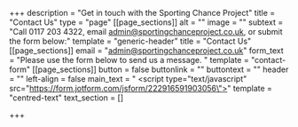 +++
description = "Get in touch with the Sporting Chance Project"
title = "Contact Us"
type = "page"
[[page_sections]]
alt = ""
image = ""
subtext = "Call 0117 203 4322, email admin@sportingchanceproject.co.uk, or submit the form below:"
template = "generic-header"
title = "Contact Us"
[[page_sections]]
email = "admin@sportingchanceproject.co.uk"
form_text = "Please use the form below to send us a message. "
template = "contact-form"
[[page_sections]]
button = false
buttonlink = ""
buttontext = ""
header = ""
left-align = false
main_text = "    <script type=\"text/javascript\" src=\"https://form.jotform.com/jsform/222916591903056\"></script>"
template = "centred-text"
text_section = []

+++
